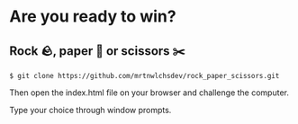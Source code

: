 # Are you ready to win?

## Rock 🪨, paper 🧻 or scissors ✂️


    $ git clone https://github.com/mrtnwlchsdev/rock_paper_scissors.git

Then open the index.html file on your browser and challenge the computer.

Type your choice through window prompts.
